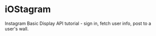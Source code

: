 # iOStagram
Instagram Basic Display API tutorial - sign in, fetch user info, post to a user's wall.

